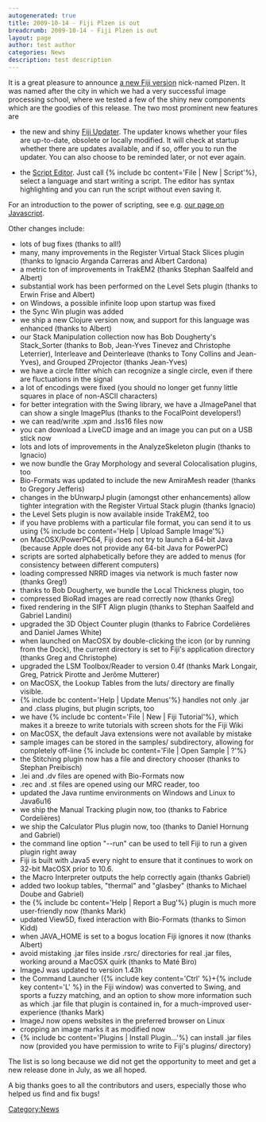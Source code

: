 ```yaml
---
autogenerated: true
title: 2009-10-14 - Fiji Plzen is out
breadcrumb: 2009-10-14 - Fiji Plzen is out
layout: page
author: test author
categories: News
description: test description
---
```


It is a great pleasure to announce [a new Fiji version](Downloads "wikilink") nick-named Plzen. It was named after the city in which we had a very successful image processing school, where we tested a few of the shiny new components which are the goodies of this release. The two most prominent new features are

  - the new and shiny [Fiji Updater](Update_Fiji "wikilink"). The updater knows whether your files are up-to-date, obsolete or locally modified. It will check at startup whether there are updates available, and if so, offer you to run the updater. You can also choose to be reminded later, or not ever again.

<!-- end list -->

  - the [Script Editor](Using_the_Script_Editor "wikilink"). Just call {% include bc content='File | New | Script'%}, select a language and start writing a script. The editor has syntax highlighting and you can run the script without even saving it.

For an introduction to the power of scripting, see e.g. [our page on Javascript](https://fiji.sc/wiki/index.php/Javascript_Scripting).

Other changes include:

  - lots of bug fixes (thanks to all\!)
  - many, many improvements in the Register Virtual Stack Slices plugin (thanks to Ignacio Arganda Carreras and Albert Cardona)
  - a metric ton of improvements in TrakEM2 (thanks Stephan Saalfeld and Albert)
  - substantial work has been performed on the Level Sets plugin (thanks to Erwin Frise and Albert)
  - on Windows, a possible infinite loop upon startup was fixed
  - the Sync Win plugin was added
  - we ship a new Clojure version now, and support for this language was enhanced (thanks to Albert)
  - our Stack Manipulation collection now has Bob Dougherty's Stack\_Sorter (thanks to Bob, Jean-Yves Tinevez and Christophe Leterrier), Interleave and Deinterleave (thanks to Tony Collins and Jean-Yves), and Grouped ZProjector (thanks Jean-Yves)
  - we have a circle fitter which can recognize a single circle, even if there are fluctuations in the signal
  - a lot of encodings were fixed (you should no longer get funny little squares in place of non-ASCII characters)
  - for better integration with the Swing library, we have a JImagePanel that can show a single ImagePlus (thanks to the FocalPoint developers\!)
  - we can read/write .xpm and .lss16 files now
  - you can download a LiveCD image and an image you can put on a USB stick now
  - lots and lots of improvements in the AnalyzeSkeleton plugin (thanks to Ignacio)
  - we now bundle the Gray Morphology and several Colocalisation plugins, too
  - Bio-Formats was updated to include the new AmiraMesh reader (thanks to Gregory Jefferis)
  - changes in the bUnwarpJ plugin (amongst other enhancements) allow tighter integration with the Register Virtual Stack plugin (thanks Ignacio)
  - the Level Sets plugin is now available inside TrakEM2, too
  - if you have problems with a particular file format, you can send it to us using {% include bc content='Help | Upload Sample Image'%}
  - on MacOSX/PowerPC64, Fiji does not try to launch a 64-bit Java (because Apple does not provide any 64-bit Java for PowerPC)
  - scripts are sorted alphabetically before they are added to menus (for consistency between different computers)
  - loading compressed NRRD images via network is much faster now (thanks Greg\!)
  - thanks to Bob Dougherty, we bundle the Local Thickness plugin, too
  - compressed BioRad images are read correctly now (thanks Greg)
  - fixed rendering in the SIFT Align plugin (thanks to Stephan Saalfeld and Gabriel Landini)
  - upgraded the 3D Object Counter plugin (thanks to Fabrice Cordelières and Daniel James White)
  - when launched on MacOSX by double-clicking the icon (or by running from the Dock), the current directory is set to Fiji's application directory (thanks Greg and Christophe)
  - upgraded the LSM Toolbox/Reader to version 0.4f (thanks Mark Longair, Greg, Patrick Pirotte and Jerôme Mutterer)
  - on MacOSX, the Lookup Tables from the luts/ directory are finally visible.
  - {% include bc content='Help | Update Menus'%} handles not only .jar and .class plugins, but plugin scripts, too
  - we have {% include bc content='File | New | Fiji Tutorial'%}, which makes it a breeze to write tutorials with screen shots for the Fiji Wiki
  - on MacOSX, the default Java extensions were not available by mistake
  - sample images can be stored in the samples/ subdirectory, allowing for completely off-line {% include bc content='File | Open Sample | ?'%}
  - the Stitching plugin now has a file and directory chooser (thanks to Stephan Preibisch)
  - .lei and .dv files are opened with Bio-Formats now
  - .rec and .st files are opened using our MRC reader, too
  - updated the Java runtime environments on Windows and Linux to Java6u16
  - we ship the Manual Tracking plugin now, too (thanks to Fabrice Cordelières)
  - we ship the Calculator Plus plugin now, too (thanks to Daniel Hornung and Gabriel)
  - the command line option "--run" can be used to tell Fiji to run a given plugin right away
  - Fiji is built with Java5 every night to ensure that it continues to work on 32-bit MacOSX prior to 10.6.
  - the Macro Interpreter outputs the help correctly again (thanks Gabriel)
  - added two lookup tables, "thermal" and "glasbey" (thanks to Michael Doube and Gabriel)
  - the {% include bc content='Help | Report a Bug'%} plugin is much more user-friendly now (thanks Mark)
  - updated View5D, fixed interaction with Bio-Formats (thanks to Simon Kidd)
  - when JAVA\_HOME is set to a bogus location Fiji ignores it now (thanks Albert)
  - avoid mistaking .jar files inside .rsrc/ directories for real .jar files, working around a MacOSX quirk (thanks to Maté Biro)
  - ImageJ was updated to version 1.43h
  - the Command Launcher ({% include key content='Ctrl' %}+{% include key content='L' %} in the Fiji window) was converted to Swing, and sports a fuzzy matching, and an option to show more information such as which .jar file that plugin is contained in, for a much-improved user-experience (thanks Mark)
  - ImageJ now opens websites in the preferred browser on Linux
  - cropping an image marks it as modified now
  - {% include bc content='Plugins | Install Plugin...'%} can install .jar files now (provided you have permission to write to Fiji's plugins/ directory)

The list is so long because we did not get the opportunity to meet and get a new release done in July, as we all hoped.

A big thanks goes to all the contributors and users, especially those who helped us find and fix bugs\!

[Category:News](Category_News "wikilink")
